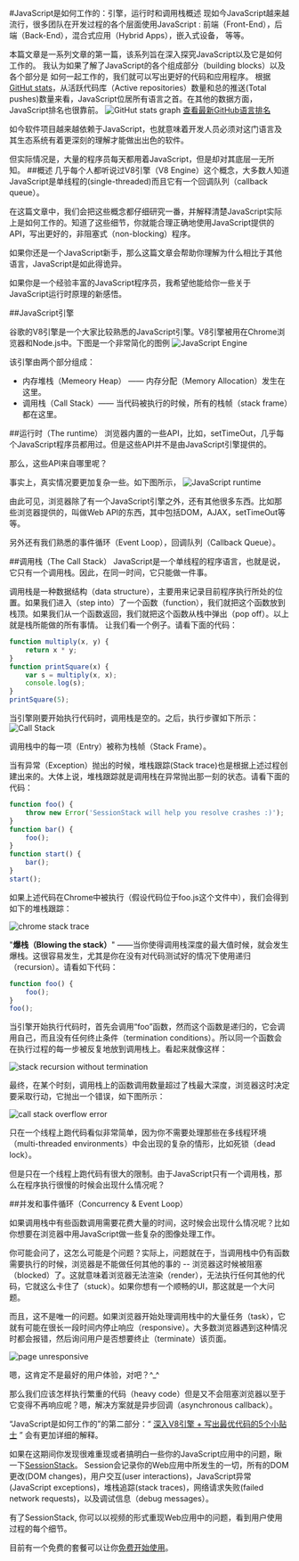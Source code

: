 #JavaScript是如何工作的：引擎，运行时和调用栈概述
现如今JavaScript越来越流行，很多团队在开发过程的各个层面使用JavaScript : 
前端（Front-End），后端（Back-End），混合式应用（Hybrid Apps），嵌入式设备，
等等。

本篇文章是一系列文章的第一篇，该系列旨在深入探究JavaScript以及它是如何工作的。
我认为如果了解了JavaScript的各个组成部分（building blocks）以及各个部分是
如何一起工作的，我们就可以写出更好的代码和应用程序。
根据[GitHut stats](http://githut.info/)，从活跃代码库（Active repositories）数量和总的推送(Total pushes)数量来看，JavaScript位居所有语言之首。在其他的数据方面，JavaScript排名也很靠前。
![GitHut stats graph](https://cdn-images-1.medium.com/max/1000/1*Zf4reZZJ9DCKsXf5CSXghg.png)
[查看最新GitHub语言排名](https://madnight.github.io/githut/)

如今软件项目越来越依赖于JavaScript，也就意味着开发人员必须对这门语言及其生态系统有着更深刻的理解才能做出出色的软件。

但实际情况是，大量的程序员每天都用着JavaScript，但是却对其底层一无所知。
##概述
几乎每个人都听说过V8引擎（V8 Engine）这个概念，大多数人知道JavaScript是单线程的(single-threaded)而且它有一个回调队列（callback queue）。

在这篇文章中，我们会把这些概念都仔细研究一番，并解释清楚JavaScript实际上是如何工作的。知道了这些细节，你就能合理正确地使用JavaScript提供的API，写出更好的，非阻塞式（non-blocking）程序。

如果你还是一个JavaScript新手，那么这篇文章会帮助你理解为什么相比于其他语言，JavaScript是如此得诡异。

如果你是一个经验丰富的JavaScript程序员，我希望他能给你一些关于JavaScript运行时原理的新感悟。

##JavaScript引擎

谷歌的V8引擎是一个大家比较熟悉的JavaScript引擎。V8引擎被用在Chrome浏览器和Node.js中。下图是一个非常简化的图例
![JavaScript Engine](https://cdn-images-1.medium.com/max/1250/1*OnH_DlbNAPvB9KLxUCyMsA.png)

该引擎由两个部分组成：

* 内存堆栈（Memeory Heap） —— 内存分配（Memory Allocation）发生在这里。
* 调用栈（Call Stack）—— 当代码被执行的时候，所有的栈帧（stack frame）都在这里。

##运行时（The runtime）
浏览器内置的一些API，比如，setTimeOut，几乎每个JavaScript程序员都用过。但是这些API并不是由JavaScript引擎提供的。

那么，这些API来自哪里呢？

事实上，真实情况要更加复杂一些。如下图所示，
![JavaScript runtime](https://cdn-images-1.medium.com/max/1000/1*4lHHyfEhVB0LnQ3HlhSs8g.png)

由此可见，浏览器除了有一个JavaScript引擎之外，还有其他很多东西。比如那些浏览器提供的，叫做Web API的东西，其中包括DOM，AJAX，setTimeOut等等。

另外还有我们熟悉的事件循环（Event Loop），回调队列（Callback Queue）。

##调用栈（The Call Stack）
JavaScript是一个单线程的程序语言，也就是说，它只有一个调用栈。因此，在同一时间，它只能做一件事。

调用栈是一种数据结构（data structure），主要用来记录目前程序执行所处的位置。如果我们进入（step into）了一个函数（function），我们就把这个函数放到栈顶。如果我们从一个函数返回，我们就把这个函数从栈中弹出（pop off）。以上就是栈所能做的所有事情。
让我们看一个例子。请看下面的代码：

```javascript
function multiply(x, y) {
    return x * y;
}
function printSquare(x) {
    var s = multiply(x, x);
    console.log(s);
}
printSquare(5);

```

当引擎刚要开始执行代码时，调用栈是空的。之后，执行步骤如下所示：
![Call Stack](https://cdn-images-1.medium.com/max/1000/1*Yp1KOt_UJ47HChmS9y7KXw.png)

调用栈中的每一项（Entry）被称为栈帧（Stack Frame）。

当有异常（Exception）抛出的时候，堆栈跟踪(Stack trace)也是根据上述过程创建出来的。大体上说，堆栈跟踪就是调用栈在异常抛出那一刻的状态。请看下面的代码：

```javascript
function foo() {
    throw new Error('SessionStack will help you resolve crashes :)');
}
function bar() {
    foo();
}
function start() {
    bar();
}
start();
```

如果上述代码在Chrome中被执行（假设代码位于foo.js这个文件中），我们会得到如下的堆栈跟踪：

![chrome stack trace](https://cdn-images-1.medium.com/max/1000/1*T-W_ihvl-9rG4dn18kP3Qw.png)

"**爆栈（Blowing the stack）**" ——当你使得调用栈深度的最大值时候，就会发生爆栈。这很容易发生，尤其是你在没有对代码测试好的情况下使用递归（recursion）。请看如下代码：

```javascript
function foo() {
    foo();
}
foo();
```

当引擎开始执行代码时，首先会调用“foo”函数，然而这个函数是递归的，它会调用自己，而且没有任何终止条件（termination conditions）。所以同一个函数会在执行过程的每一步被反复地放到调用栈上。看起来就像这样：

![stack recursion without termination](https://cdn-images-1.medium.com/max/1000/1*AycFMDy9tlDmNoc5LXd9-g.png)

最终，在某个时刻，调用栈上的函数调用数量超过了栈最大深度，浏览器这时决定要采取行动，它抛出一个错误，如下图所示：

![call stack overflow error](https://cdn-images-1.medium.com/max/1000/1*e0nEd59RPKz9coyY8FX-uw.png)

只在一个线程上跑代码看似非常简单，因为你不需要处理那些在多线程环境（multi-threaded environments ）中会出现的复杂的情形，比如死锁（dead lock）。

但是只在一个线程上跑代码有很大的限制。由于JavaScript只有一个调用栈，那么在程序执行很慢的时候会出现什么情况呢？

##并发和事件循环（Concurrency & Event Loop）

如果调用栈中有些函数调用需要花费大量的时间，这时候会出现什么情况呢？比如你想要在浏览器中用JavaScript做一些复杂的图像处理工作。

你可能会问了，这怎么可能是个问题？实际上，问题就在于，当调用栈中仍有函数需要执行的时候，浏览器是不能做任何其他的事的 -- 浏览器这时候被阻塞（blocked）了。这就意味着浏览器无法渲染（render），无法执行任何其他的代码，它就这么卡住了（stuck）。如果你想有一个顺畅的UI，那这就是一个大问题。

而且，这不是唯一的问题。如果浏览器开始处理调用栈中的大量任务（task），它就有可能在很长一段时间内停止响应（responsive）。大多数浏览器遇到这种情况时都会报错，然后询问用户是否想要终止（terminate）该页面。

![page unresponsive](https://cdn-images-1.medium.com/max/1000/1*WlMXK3rs_scqKTRV41au7g.jpeg)

嗯，这肯定不是最好的用户体验，对吧？^_^

那么我们应该怎样执行繁重的代码（heavy code）但是又不会阻塞浏览器以至于它变得不再响应呢？嗯，解决方案就是异步回调（asynchronous callback）。

“JavaScript是如何工作的”的第二部分：“ [深入V8引擎 + 写出最优代码的5个小贴士](https://blog.sessionstack.com/how-javascript-works-inside-the-v8-engine-5-tips-on-how-to-write-optimized-code-ac089e62b12e) ” 会有更加详细的解释。

如果在这期间你发现很难重现或者搞明白一些你的JavaScript应用中的问题，瞅一下[SessionStack](https://www.sessionstack.com/?utm_source=medium&utm_medium=blog&utm_content=Post-1-overview-outro)。 Session会记录你的Web应用中所发生的一切，所有的DOM更改(DOM changes)，用户交互(user interactions)，JavaScript异常(JavaScript exceptions)，堆栈追踪(stack traces)，网络请求失败(failed network requests)，以及调试信息（debug messages）。

有了SessionStack, 你可以以视频的形式重现Web应用中的问题，看到用户使用过程的每个细节。

目前有一个免费的套餐可以让你[免费开始使用](https://www.sessionstack.com/?utm_source=medium&utm_medium=blog&utm_content=Post-1-overview-getStarted)。




